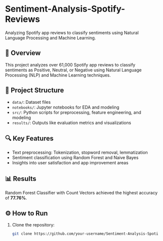 # Sentiment-Analysis-Spotify-Reviews
Analyzing Spotify app reviews to classify sentiments using Natural Language Processing and Machine Learning.

## 📖 Overview
This project analyzes over 61,000 Spotify app reviews to classify sentiments as Positive, Neutral, or Negative using Natural Language Processing (NLP) and Machine Learning techniques.

## 📂 Project Structure
- `data/`: Dataset files
- `notebooks/`: Jupyter notebooks for EDA and modeling
- `src/`: Python scripts for preprocessing, feature engineering, and modeling
- `results/`: Outputs like evaluation metrics and visualizations

## 🔍 Key Features
- Text preprocessing: Tokenization, stopword removal, lemmatization
- Sentiment classification using Random Forest and Naive Bayes
- Insights into user satisfaction and app improvement areas

## 📊 Results
Random Forest Classifier with Count Vectors achieved the highest accuracy of **77.76%**.

## ⚙️ How to Run
1. Clone the repository:
   ```bash
   git clone https://github.com/your-username/Sentiment-Analysis-Spotify-Reviews.git

